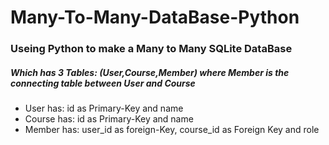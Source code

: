 # Many-To-Many-DataBase-Python

### Useing Python to make a Many to Many SQLite DataBase 

##### Which has 3 Tables: (User,Course,Member) where Member is the connecting table between User and Course
- User has: id as Primary-Key and name
- Course has: id as Primary-Key and name
- Member has: user_id as foreign-Key, course_id as Foreign Key and role
